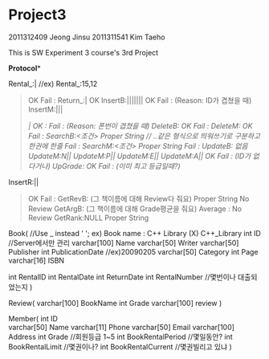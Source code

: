 # Project3

2011312409 Jeong Jinsu
2011311541 Kim Taeho


This is SW Experiment 3 course's 3rd Project

********************Protocol*********************

Rental_:<UserID>|<ID>   //ex) Rental_:15,12
  >OK
  >Fail : <Reason>
Return_:<UserID>|<ID>
  >OK
InsertB:<ID>|<Name>|<Writer>|<Publisher>|<PublicationDate>|<Categoty>|<Page>|<ISBN>
  >OK
  >Fail : <Reason> (Reason: ID가 겹쳤을 때)
InsertM:<Name>|<Phone>|<Email>|<Address>|<Grade>
  >OK : <UserID>
  >Fail : <Reason> (Reason: 폰번이 겹쳤을 때)
DeleteB:<ID>
  >OK
  >Fail : <Reason>
DeleteM:<UserID>
  >OK
  >Fail : <Reason>
SearchB:<조건>
  >Proper String //<ID> <Name> <Writer> <Publisher>..같은 형식으로 띄워쓰기로 구분하고 한권에 한줄
  >Fail : <Reason>
SearchM:<조건>
  >Proper String
  >Fail : <Reason>
UpdateB: 없음
UpdateM:N|<ID>|<NewName>
UpdateM:P|<ID>|<NewPhone>
UpdateM:E|<ID>|<NewEmail>
UpdateM:A|<ID>|<NewAddr>
  >OK
  >Fail : <Reason> (ID가 없다거나)
UpGrade:<ID>
  >OK
  >Fail : <Reason> (이미 최고 등급일때?)

InsertR:<BookName>|<Grade>|<Review>
  >OK
  >Fail : <Reason> 
GetRevB:<BookName> (그 책이름에 대해 Review다 줘요)
  >Proper String
  >No Review
GetArgB:<BookName> (그 책이름에 대해 Grade평균을 줘요)
  >Average : <average>
  >No Review
GetRank:NULL
  >Proper String



Book(           //Use _ instead ' '; ex) Book name : C++ Library (X) C++_Library
int           ID              //Server에서만 관리
varchar[100]  Name
varchar[50]   Writer
varchar[50]   Publisher
int           PublicationDate //ex)20090205
varchar[50]  Category
int           Page
varchar[16]   ISBN

int           RentalID
int           RentalDate
int           ReturnDate
int           RentalNumber  //몇번이나 대출되었는지
)

Review(
varchar[100]  BookName
int           Grade
varchar[100]  review
)

Member(
int           ID     
varchar[50]   Name
varchar[11]   Phone
varchar[50]   Email
varchar[100]  Address
int           Grade               //회원등급 1~5
int           BookRentalPeriod    //몇일동안?
int           BookRentalLimit     //몇권이나?
int           BookRentalCurrent   //몇권빌리고 있냐
)
